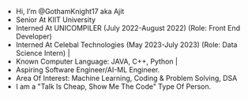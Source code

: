 - Hi, I’m @GothamKnight17 aka Ajit
- Senior At KIIT University 
- Interned At UNICOMPILER (July 2022-August 2022) (Role: Front End Developer)
- Interned At Celebal Technologies (May 2023-July 2023) (Role: Data Science Intern) | 
- Known Computer Language: JAVA, C++, Python | 
- Aspiring Software Engineer/AI-ML Engineer.
- Area Of Interest: Machine Learning, Coding & Problem Solving, DSA
- I am a "Talk Is Cheap, Show Me The Code" Type Of Person.

<!---
GothamKnight23/GothamKnight23 is a ✨ special ✨ repository because its `README.md` (this file) appears on your GitHub profile.
You can click the Preview link to take a look at your changes.
--->
